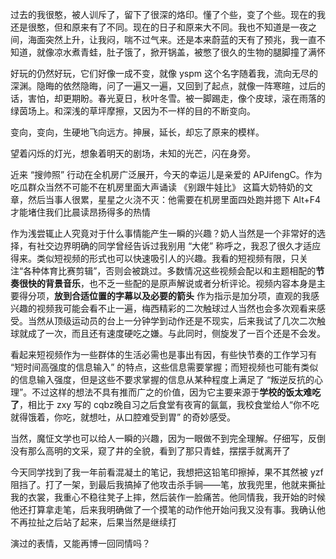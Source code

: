 过去的我很憨，被人训斥了，留下了很深的烙印。懂了个些，变了个些。现在的我还是很憨，但和原来有了不同。现在的日子和原来大不同。我也不知道是一夜之间，海面突然上升，让我闷，喘不过气来。还是本来蔚蓝的天有了预兆，我一直不知道，就像凉水煮青蛙，肚子饿了，掀开锅盖，被憋了很久的生物的腿脚撞了满怀

好玩的仍然好玩，它们好像一成不变，就像 yspm 这个名字随着我，流向无尽的深渊。隐晦的依然隐晦，问了一遍又一遍，又回到了起点，就像一阵寒暄，过后的话，害怕，却更期盼。春光夏日，秋叶冬雪。被一脚踢走，像个皮球，滚在雨落的绿茵场上。和深浅的草坪摩擦，又因为不一样的目的不断变向。

变向，变向，生硬地飞向远方。抻展，延长，却忘了原来的模样。

望着闪烁的灯光，想象着明天的剧场，未知的光芒，闪在身旁。

近来 “搜帅照” 行动在全机房广泛展开，今天的幸运儿是亲爱的 APJifengC。作为吃瓜群众当然不可能不在机房里面大声诵读 《别跟牛娃比》 这篇大奶特奶的文章，然后当事人很累，星星之火浇不灭：他需要在机房里面四处跑并摁下 Alt+F4 才能堵住我们比晨读昂扬得多的热情

作为浅尝辄止人究竟对于什么事情能产生一瞬的兴趣？奶人当然是一个非常好的选择，有社交边界明确的同学曾经告诉过我别用 “大佬” 称呼之，我忍了很久才适应得来。类似短视频的形式也可以快速吸引人的兴趣。我看的短视频有限，只关注“各种体育比赛剪辑”，否则会被跳过。多数情况这些视频会配以和主题相配的**节奏很快的背景音乐**，也不乏一些配的是原声解说或者分析评论。视频内容本身是主要得分项，**放到合适位置的字幕以及必要的箭头** 作为指示是加分项，直观的我感兴趣的视频我可能会看不止一遍，梅西精彩的二次触球过人当然也会多次观看来感受。当然从顶级运动员的台上一分钟学到动作还是不现实，后来我试了几次二次触球就成了一次，而且还有速度硬吃之嫌。与此同时，侧旋发了一百个还是不会发。

看起来短视频作为一些群体的生活必需也是事出有因，有些快节奏的工作学习有 “短时间高强度的信息输入” 的特点，这些信息需要掌握；而短视频也可能有类似的信息输入强度，但是这些不要求掌握的信息从某种程度上满足了 “叛逆反抗的心理”。不过这样的想法不具有推而广之的价值，因为它主要来源于**学校的饭太难吃了**，相比于 zxy 写的 cqbz晚自习之后食堂有夜宵的氤氲，我校食堂给人“你不吃就得饿着，你吃，就想吐，从口腔难受到胃” 的奇妙感受。

当然，魔怔文学也可以给人一瞬的兴趣，因为一眼做不到完全理解。仔细写，反倒没有那么高明的文采，窥了井的全貌，看到了那只青蛙，摆摆手就离开了

今天同学找到了我一年前看混凝土的笔记，我想把这铅笔印擦掉，果不其然被 yzf 阻挡了。打了一架，到最后我搞掉了他攻击杀手锏——笔，放我兜里，他就来撕扯我的衣裳，我重心不稳往凳子上摔，然后装作一脸痛苦。他同情我，我开始的时候他还打算拿走笔，后来我明确做了一个摸笔的动作他开始问我又没有事。我确认他不再拉扯之后站了起来，后果当然是继续打

演过的表情，又能再博一回同情吗？